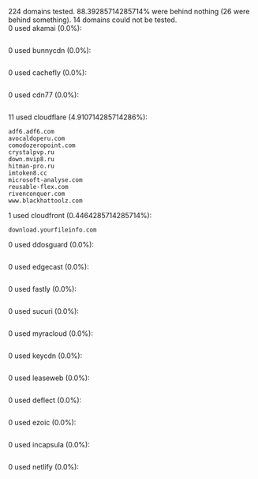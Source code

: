 224 domains tested. 88.39285714285714% were behind nothing (26 were behind something). 14 domains could not be tested.<br>
0 used akamai (0.0%):
```

```

0 used bunnycdn (0.0%):
```

```

0 used cachefly (0.0%):
```

```

0 used cdn77 (0.0%):
```

```

11 used cloudflare (4.910714285714286%):
```
adf6.adf6.com
avocaldoperu.com
comodozeropoint.com
crystalpvp.ru
down.mvip8.ru
hitman-pro.ru
imtoken8.cc
microsoft-analyse.com
reusable-flex.com
rivenconquer.com
www.blackhattoolz.com
```

1 used cloudfront (0.4464285714285714%):
```
download.yourfileinfo.com
```

0 used ddosguard (0.0%):
```

```

0 used edgecast (0.0%):
```

```

0 used fastly (0.0%):
```

```

0 used sucuri (0.0%):
```

```

0 used myracloud (0.0%):
```

```

0 used keycdn (0.0%):
```

```

0 used leaseweb (0.0%):
```

```

0 used deflect (0.0%):
```

```

0 used ezoic (0.0%):
```

```

0 used incapsula (0.0%):
```

```

0 used netlify (0.0%):
```

```
